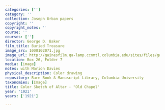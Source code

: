 ```yaml
---
categories: ['']
category: ''
collection: Joseph Urban papers
copyright: ''
copyright_notes: ''
course: ''
courses: ['']
director: George D. Baker
film_title: Buried Treasure
image_src: 1000102071.jpg
image_url: http://gainesfilm.qa-lamp.ccnmtl.columbia.edu/sites/files/gainesfilm/images/1000102071.jpg
location: Box 26, Folder 7
media: [image]
notes: with Marion Davies
physical_description: Color drawing
repository: Rare Book & Manuscript Library, Columbia University
taxonomies: [Image]
title: Color Sketch of Altar - "Old Chapel"
year: '1921'
years: ['1921']

---
```

